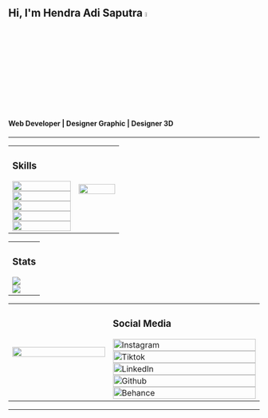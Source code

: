 ## Hi, I'm **Hendra Adi Saputra** <img src="https://media.giphy.com/media/v1.Y2lkPWVjZjA1ZTQ3NjAxZXNnMDlocm5qaHhoODd5OTV1czZ2OXVxbmVranV6c2R6cTgyYiZlcD12MV9zdGlja2Vyc19yZWxhdGVkJmN0PXM/HA3aHOSQk3374f5i9B/giphy.gif" width="5%" height="5%" />

<h4>Web Developer | Designer Graphic | Designer 3D</h4>
<hr>
<table>
  <tr>
    <td width="60%">      
<h3>Skills</h3>
<img src="https://img.shields.io/badge/HTML-gray?logo=html5&logoColor=ffffff" height="100%"/>
<img src="https://img.shields.io/badge/CSS-gray?logo=css&logoColor=ffffff" height="100%"/>
<img src="https://img.shields.io/badge/JavaScript-gray?logo=javascript&logoColor=ffffff" height="100%"/>
<img src="https://img.shields.io/badge/Notion-gray?logo=notion&logoColor=ffffff" height="100%"/>
<img src="https://img.shields.io/badge/Figma-gray?logo=figma&logoColor=ffffff" height="100%"/>
    </td>
    <td width="40%" align="right">
      <img src="https://media2.giphy.com/media/v1.Y2lkPTc5MGI3NjExd2NmMDIzdG9wYmFxOWk1M2poZTRocW9wNmtsejEzeDk3emthdHMyMCZlcD12MV9pbnRlcm5hbF9naWZfYnlfaWQmY3Q9cw/gggOsc0HFC1DcTHKLO/giphy.gif" width="100%" />
    </td>
  </tr>
</table>

<!-- ##### Skills
![html](https://img.shields.io/badge/HTML-gray?logo=html5&logoColor=ffffff) ![css](https://img.shields.io/badge/CSS-gray?logo=css&logoColor=ffffff) ![javascript](https://img.shields.io/badge/JavaScript-gray?logo=javascript&logoColor=ffffff)
![notion](https://img.shields.io/badge/Notion-gray?logo=notion&logoColor=ffffff) ![figma](https://img.shields.io/badge/Figma-gray?logo=figma&logoColor=ffffff)-->

<table>
    <td width="100%">
        <h3>Stats</h3>
        <img src="https://github-readme-stats.vercel.app/api?username=h2a4s&show_icons=true&theme=graywhite" align=center/>
        <br/>
        <img src="https://streak-stats.demolab.com/?user=h2a4s&theme=graywhite" align=center/>
    </td>
</table>
<!-- ![Hendra Adi Saputra](https://github-readme-stats.vercel.app/api?username=h2a4s&show_icons=true&theme=graywhite)
[![GitHub Streak](https://streak-stats.demolab.com/?user=h2a4s&theme=graywhite)](https://git.io/streak-stats) -->

<!-- [![trophy](https://github-profile-trophy.vercel.app/?username=h2a4s-ma&theme=oldie)](https://github.com/ryo-ma/github-profile-trophy) -->

<table>
  <tr>
    <td width="40%" align="left">
        <img src="https://media.giphy.com/media/v1.Y2lkPWVjZjA1ZTQ3ZXJkODdpMWEzeHoweTJkNXF2Z2E0YnpwenR1NHNnZWRyYmcxZG0zaiZlcD12MV9zdGlja2Vyc19yZWxhdGVkJmN0PXM/ejBA3EywiDEmtbSxWO/giphy.gif" width="100%" />
    </td>
    <td width="60%">
      
<h3>Social Media</h3>

<a href="https://www.instagram.com/h2_a4s/" target="_blank">
  <img src="https://img.shields.io/badge/Instagram-white?logo=instagram&logoColor=000000" alt="Instagram" height="100%"/>
</a>
<a href="https://www.tiktok.com/@h2_a4s" target="_blank">
  <img src="https://img.shields.io/badge/Tiktok-white?logo=tiktok&logoColor=000000" alt="Tiktok" height="100%"/>
</a>
<a href="https://www.linkedin.com/in/hendra-adi-saputra-045624365" target="_blank">
  <img src="https://img.shields.io/badge/LinkedIn-white?logo=logmein&logoColor=000000" alt="LinkedIn" height="100%"/>
</a>
<a href="https://github.com/h2a4s" target="_blank">
  <img src="https://img.shields.io/badge/Github-white?logo=github&logoColor=000000" alt="Github" height="100%"/>
</a>
<a href="https://www.behance.net/search/projects/jurnal?tracking_source=typeahead_search_direct" target="_blank">
  <img src="https://img.shields.io/badge/Behance-white?logo=behance&logoColor=000000" alt="Behance" height="100%"/>
</a>
    </td>
  </tr>
</table>
<hr>
<!-- ##### Social Media
[![instagram](https://img.shields.io/badge/Instagram-white?logo=instagram&logoColor=000000)](https://www.instagram.com/h2_a4s/) [![tiktok](https://img.shields.io/badge/Tiktok-white?logo=tiktok&logoColor=000000)](https://www.tiktok.com/@h2_a4s) [![linkedin](https://img.shields.io/badge/LinkedIn-white?logo=logmein&logoColor=000000)](https://www.linkedin.com/in/hendra-adi-saputra-045624365) [![github](https://img.shields.io/badge/Github-white?logo=github&logoColor=000000)](https://github.com/h2a4s) [![behance](https://img.shields.io/badge/Behance-white?logo=behance&logoColor=000000)](https://www.behance.net/search/projects/jurnal?tracking_source=typeahead_search_direct) -->
